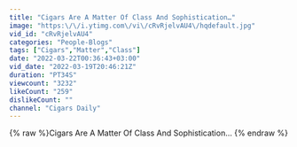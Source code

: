 ```yaml
---
title: "Cigars Are A Matter Of Class And Sophistication…"
image: "https:\/\/i.ytimg.com\/vi\/cRvRjelvAU4\/hqdefault.jpg"
vid_id: "cRvRjelvAU4"
categories: "People-Blogs"
tags: ["Cigars","Matter","Class"]
date: "2022-03-22T00:36:43+03:00"
vid_date: "2022-03-19T20:46:21Z"
duration: "PT34S"
viewcount: "3232"
likeCount: "259"
dislikeCount: ""
channel: "Cigars Daily"
---
```

{% raw %}Cigars Are A Matter Of Class And Sophistication… {% endraw %}

